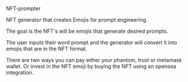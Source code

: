 NFT-prompter

NFT generator that creates Emojis for prompt engineering. 

The goal is the NFT's will be emojis that generate desired prompts. 

The user inputs their word prompt and the generator will convert it into emojis that are in the NFT format.

There are two ways you can pay either your phantom, trust or metamask wallet. Or invest in the NFT emoji by buying the NFT using an opensea integration.
